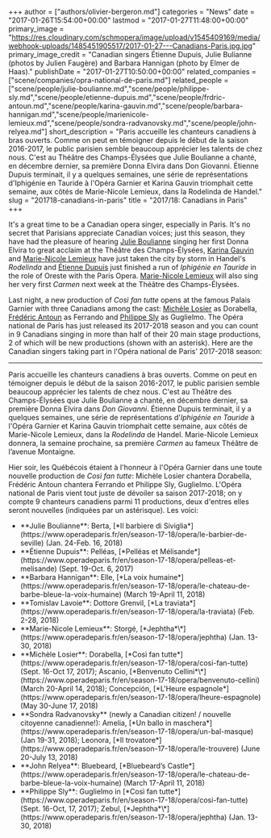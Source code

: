 +++
author = ["authors/olivier-bergeron.md"]
categories = "News"
date = "2017-01-26T15:54:00+00:00"
lastmod = "2017-01-27T11:48:00+00:00"
primary_image = "https://res.cloudinary.com/schmopera/image/upload/v1545409169/media/webhook-uploads/1485451905517/2017-01-27---Canadians-Paris.jpg.jpg"
primary_image_credit = "Canadian singers Étienne Dupuis, Julie Bulianne (photos by Julien Faugère) and Barbara Hannigan (photo by Elmer de Haas)."
publishDate = "2017-01-27T10:50:00+00:00"
related_companies = ["scene/companies/opra-national-de-paris.md"]
related_people = ["scene/people/julie-boulianne.md","scene/people/philippe-sly.md","scene/people/etienne-dupuis.md","scene/people/frdric-antoun.md","scene/people/karina-gauvin.md","scene/people/barbara-hannigan.md","scene/people/marienicole-lemieux.md","scene/people/sondra-radvanovsky.md","scene/people/john-relyea.md"]
short_description = "Paris accueille les chanteurs canadiens à bras ouverts. Comme on peut en témoigner depuis le début de la saison 2016-2017, le public parisien semble beaucoup apprécier les talents de chez nous. C&#039;est au Théâtre des Champs-Élysées que Julie Boulianne a chanté, en décembre dernier, sa première Donna Elvira dans Don Giovanni. Étienne Dupuis terminait, il y a quelques semaines, une série de représentations d&#039;Iphigénie en Tauride à l&#039;Opéra Garnier et Karina Gauvin triomphait cette semaine, aux côtés de Marie-Nicole Lemieux, dans la Rodelinda de Handel."
slug = "201718-canadians-in-paris"
title = "2017/18: Canadians in Paris"
+++

It's a great time to be a Canadian opera singer, especially in Paris. It's no secret that Parisians appreciate Canadian voices; just this season, they have had the pleasure of hearing [Julie Boulianne](/scene/people/julie-boulianne/) singing her first Donna Elvira to great acclaim at the Théâtre des Champs-Élysées, [Karina Gauvin](/scene/people/karina-gauvin/) and [Marie-Nicole Lemieux](/scene/people/marie-nicole-lemieux/) have just taken the city by storm in Handel's *Rodelinda* and [Étienne Dupuis](/scene/people/etienne-dupuis/) just finished a run of *Iphigénie en Tauride* in the role of Oreste with the Paris Opera. [Marie-Nicole Lemieux](/scene/people/marie-nicole-lemieux/) will also sing her very first *Carmen* next week at the Théâtre des Champs-Élysées. 

Last night, a new production of *Così fan tutte* opens at the famous Palais Garnier with three Canadians among the cast: [Michèle Losier](/scene/people/michele-losier/) as Dorabella, [Frédéric Antoun](/scene/people/frederic-antoun/) as Ferrando and [Philippe Sly](/scene/people/philippe-sly/) as Guglielmo. The Opéra national de Paris has just released its 2017-2018 season and you can count in 9 Canadians singing in more than half of their 20 main stage productions, 2 of which will be new productions (shown with an asterisk). Here are the Canadian singers taking part in l'Opéra national de Paris’ 2017-2018 season:

***
Paris accueille les chanteurs canadiens à bras ouverts. Comme on peut en témoigner depuis le début de la saison 2016-2017, le public parisien semble beaucoup apprécier les talents de chez nous. C'est au Théâtre des Champs-Élysées que Julie Boulianne a chanté, en décembre dernier, sa première Donna Elvira dans *Don Giovanni*. Étienne Dupuis terminait, il y a quelques semaines, une série de représentations d'*Iphigénie en Tauride* à l'Opéra Garnier et Karina Gauvin triomphait cette semaine, aux côtés de Marie-Nicole Lemieux, dans la *Rodelinda* de Handel. Marie-Nicole Lemieux donnera, la semaine prochaine, sa première *Carmen* au fameux Théâtre de l’avenue Montaigne. 

Hier soir, les Québécois étaient à l'honneur à l'Opéra Garnier dans une toute nouvelle production de *Così fan tutte*: Michèle Losier chantera Dorabella, Frédéric Antoun chantera Ferrando et Philippe Sly, Guglielmo. L'Opéra national de Paris vient tout juste de dévoiler sa saison 2017-2018; on y compte 9 chanteurs canadiens parmi 11 productions, deux d'entres elles seront nouvelles (indiquées par un astérisque). Les voici:

<ul class="nospace">

<li>**Julie Boulianne**: Berta, [*Il barbiere di Siviglia*](https://www.operadeparis.fr/en/season-17-18/opera/le-barbier-de-seville) (Jan. 24-Feb. 16, 2018)</li>
<li>**Étienne Dupuis**: Pelléas, [*Pelléas et Mélisande*](https://www.operadeparis.fr/en/season-17-18/opera/pelleas-et-melisande) (Sept. 19-Oct. 6, 2017)</li>
<li>**Barbara Hannigan**: Elle, [*La voix humaine*](https://www.operadeparis.fr/en/season-17-18/opera/le-chateau-de-barbe-bleue-la-voix-humaine) (March 19-April 11, 2018)</li>
<li>**Tomislav Lavoie**: Dottore Grenvil, [*La traviata*](https://www.operadeparis.fr/en/season-17-18/opera/la-traviata) (Feb. 2-28, 2018)</li>
<li>**Marie-Nicole Lemieux**: Storgé, [*Jephtha*\*](https://www.operadeparis.fr/en/season-17-18/opera/jephtha) (Jan. 13-30, 2018)</li>
<li>**Michèle Losier**: Dorabella, [*Così fan tutte*](https://www.operadeparis.fr/en/season-17-18/opera/cosi-fan-tutte) (Sept. 16-Oct 17, 2017); Ascanio, [*Benvenuto Cellini*\*](https://www.operadeparis.fr/en/season-17-18/opera/benvenuto-cellini) (March 20-April 14, 2018); Concepción, [*L'Heure espagnole*](https://www.operadeparis.fr/en/season-17-18/opera/lheure-espagnole) (May 30-June 17, 2018)</li>
<li>**Sondra Radvanovsky** (newly a Canadian citizen! / nouvelle citoyenne canadienne!): Amelia, [*Un ballo in maschera*](https://www.operadeparis.fr/en/season-17-18/opera/un-bal-masque) (Jan 19-31, 2018); Leonora, [*Il trovatore*](https://www.operadeparis.fr/en/season-17-18/opera/le-trouvere) (June 20-July 13, 2018)</li>
<li>**John Relyea**: Bluebeard, [*Bluebeard’s Castle*](https://www.operadeparis.fr/en/season-17-18/opera/le-chateau-de-barbe-bleue-la-voix-humaine) (March 17-April 11, 2018)</li>
<li>**Philippe Sly**: Guglielmo in [*Così fan tutte*](https://www.operadeparis.fr/en/season-17-18/opera/cosi-fan-tutte) (Sept. 16-Oct, 17, 2017); Zebul, [*Jephtha*\*](https://www.operadeparis.fr/en/season-17-18/opera/jephtha) (Jan. 13-30, 2018)

</ul>
